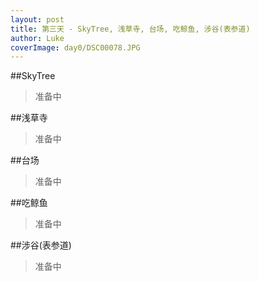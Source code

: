```yaml
---
layout: post
title: 第三天 - SkyTree, 浅草寺, 台场, 吃鲸鱼, 涉谷(表参道)
author: Luke
coverImage: day0/DSC00078.JPG
---
```



##SkyTree

> 准备中

##浅草寺

> 准备中

##台场

> 准备中

##吃鲸鱼

> 准备中

##涉谷(表参道)

> 准备中

